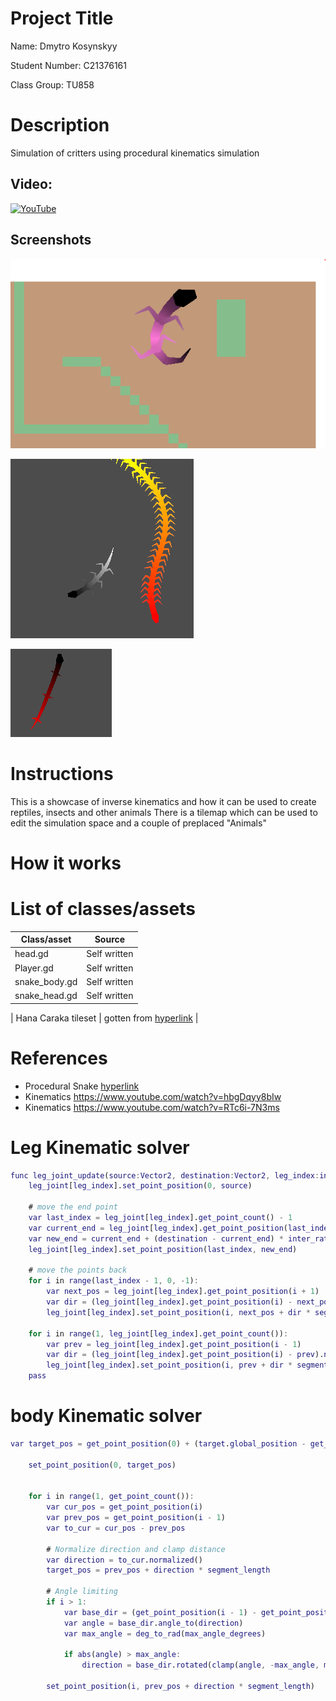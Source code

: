 # Project Title

Name: Dmytro Kosynskyy

Student Number: C21376161

Class Group: TU858

# Description
Simulation of critters using procedural kinematics simulation

## Video:

[![YouTube](http://img.youtube.com/vi/2Ol_VMv9sjg/0.jpg)](https://www.youtube.com/watch?v=2Ol_VMv9sjg)

## Screenshots

![An image](C1.PNG)

![An image](C2.PNG)

![An image](C3.PNG)

# Instructions

This is a showcase of inverse kinematics and how it can be used to create reptiles, insects and other animals
There is a tilemap which can be used to edit the simulation space and a couple of preplaced "Animals"

# How it works



# List of classes/assets

| Class/asset | Source |
|-----------|-----------|
| head.gd | Self written |
| Player.gd | Self written |
| snake_body.gd | Self written |
| snake_head.gd | Self written |

| Hana Caraka tileset | gotten from [hyperlink](https://otterisk.itch.io/hana-caraka-farming-foraging) |


# References
* Procedural Snake [hyperlink](https://www.youtube.com/watch?v=T73lvhhw_rA)
* Kinematics https://www.youtube.com/watch?v=hbgDqyy8bIw
* Kinematics https://www.youtube.com/watch?v=RTc6i-7N3ms


# Leg Kinematic solver

```gd
func leg_joint_update(source:Vector2, destination:Vector2, leg_index:int, leg_joint:Array, side:int):
	leg_joint[leg_index].set_point_position(0, source)
	
	# move the end point 
	var last_index = leg_joint[leg_index].get_point_count() - 1
	var current_end = leg_joint[leg_index].get_point_position(last_index)
	var new_end = current_end + (destination - current_end) * inter_rate
	leg_joint[leg_index].set_point_position(last_index, new_end)
	
	# move the points back
	for i in range(last_index - 1, 0, -1):
		var next_pos = leg_joint[leg_index].get_point_position(i + 1)
		var dir = (leg_joint[leg_index].get_point_position(i) - next_pos).normalized()
		leg_joint[leg_index].set_point_position(i, next_pos + dir * segment_length)
	
	for i in range(1, leg_joint[leg_index].get_point_count()):
		var prev = leg_joint[leg_index].get_point_position(i - 1)
		var dir = (leg_joint[leg_index].get_point_position(i) - prev).normalized()
		leg_joint[leg_index].set_point_position(i, prev + dir * segment_length)
	pass
```

# body Kinematic solver
```gd
var target_pos = get_point_position(0) + (target.global_position - get_point_position(0)) * inter_rate
	
	set_point_position(0, target_pos)
	

	for i in range(1, get_point_count()):
		var cur_pos = get_point_position(i)
		var prev_pos = get_point_position(i - 1)
		var to_cur = cur_pos - prev_pos

		# Normalize direction and clamp distance
		var direction = to_cur.normalized()
		target_pos = prev_pos + direction * segment_length

		# Angle limiting
		if i > 1:
			var base_dir = (get_point_position(i - 1) - get_point_position(i - 2)).normalized()
			var angle = base_dir.angle_to(direction)
			var max_angle = deg_to_rad(max_angle_degrees)

			if abs(angle) > max_angle:
				direction = base_dir.rotated(clamp(angle, -max_angle, max_angle))

		set_point_position(i, prev_pos + direction * segment_length)
```
